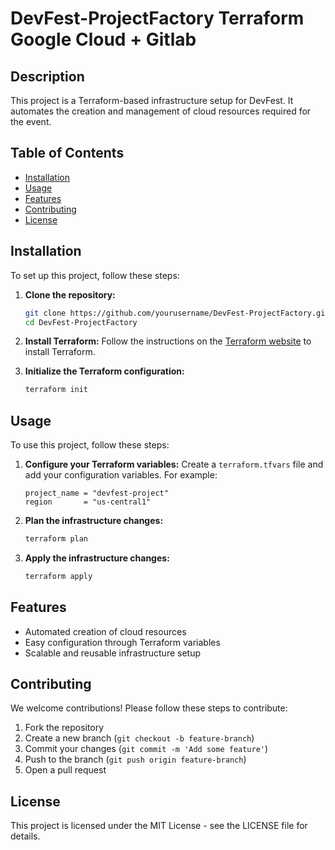 # DevFest-ProjectFactory Terraform Google Cloud + Gitlab

## Description
This project is a Terraform-based infrastructure setup for DevFest. It automates the creation and management of cloud resources required for the event.

## Table of Contents
- [Installation](#installation)
- [Usage](#usage)
- [Features](#features)
- [Contributing](#contributing)
- [License](#license)

## Installation
To set up this project, follow these steps:

1. **Clone the repository:**
    ```bash
    git clone https://github.com/yourusername/DevFest-ProjectFactory.git
    cd DevFest-ProjectFactory
    ```

2. **Install Terraform:**
    Follow the instructions on the [Terraform website](https://www.terraform.io/downloads.html) to install Terraform.

3. **Initialize the Terraform configuration:**
    ```bash
    terraform init
    ```

## Usage
To use this project, follow these steps:

1. **Configure your Terraform variables:**
    Create a `terraform.tfvars` file and add your configuration variables. For example:
    ```hcl
    project_name = "devfest-project"
    region       = "us-central1"
    ```

2. **Plan the infrastructure changes:**
    ```bash
    terraform plan
    ```

3. **Apply the infrastructure changes:**
    ```bash
    terraform apply
    ```

## Features
- Automated creation of cloud resources
- Easy configuration through Terraform variables
- Scalable and reusable infrastructure setup

## Contributing
We welcome contributions! Please follow these steps to contribute:

1. Fork the repository
2. Create a new branch (`git checkout -b feature-branch`)
3. Commit your changes (`git commit -m 'Add some feature'`)
4. Push to the branch (`git push origin feature-branch`)
5. Open a pull request

## License
This project is licensed under the MIT License - see the LICENSE file for details.